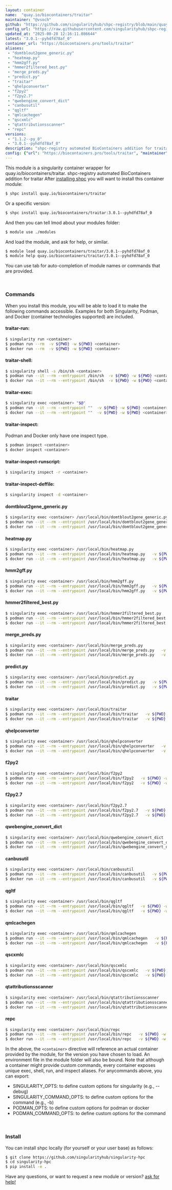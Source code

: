 ```yaml
---
layout: container
name:  "quay.io/biocontainers/traitar"
maintainer: "@vsoch"
github: "https://github.com/singularityhub/shpc-registry/blob/main/quay.io/biocontainers/traitar/container.yaml"
config_url: "https://raw.githubusercontent.com/singularityhub/shpc-registry/main/quay.io/biocontainers/traitar/container.yaml"
updated_at: "2025-08-28 12:16:11.086644"
latest: "3.0.1--pyhdfd78af_0"
container_url: "https://biocontainers.pro/tools/traitar"
aliases:
 - "domtblout2gene_generic.py"
 - "heatmap.py"
 - "hmm2gff.py"
 - "hmmer2filtered_best.py"
 - "merge_preds.py"
 - "predict.py"
 - "traitar"
 - "qhelpconverter"
 - "f2py2"
 - "f2py2.7"
 - "qwebengine_convert_dict"
 - "canbusutil"
 - "qgltf"
 - "qmlcachegen"
 - "qscxmlc"
 - "qtattributionsscanner"
 - "repc"
versions:
 - "1.1.2--py_0"
 - "3.0.1--pyhdfd78af_0"
description: "shpc-registry automated BioContainers addition for traitar"
config: {"url": "https://biocontainers.pro/tools/traitar", "maintainer": "@vsoch", "description": "shpc-registry automated BioContainers addition for traitar", "latest": {"3.0.1--pyhdfd78af_0": "sha256:fc1c56c277012c9061ef19f43403415d852850402feb17bff8360489bb5be4c0"}, "tags": {"1.1.2--py_0": "sha256:fee1195a60b294ad745e393d269b33325e4bcdf461fd3501ef87464d5e720d30", "3.0.1--pyhdfd78af_0": "sha256:fc1c56c277012c9061ef19f43403415d852850402feb17bff8360489bb5be4c0"}, "docker": "quay.io/biocontainers/traitar", "aliases": {"domtblout2gene_generic.py": "/usr/local/bin/domtblout2gene_generic.py", "heatmap.py": "/usr/local/bin/heatmap.py", "hmm2gff.py": "/usr/local/bin/hmm2gff.py", "hmmer2filtered_best.py": "/usr/local/bin/hmmer2filtered_best.py", "merge_preds.py": "/usr/local/bin/merge_preds.py", "predict.py": "/usr/local/bin/predict.py", "traitar": "/usr/local/bin/traitar", "qhelpconverter": "/usr/local/bin/qhelpconverter", "f2py2": "/usr/local/bin/f2py2", "f2py2.7": "/usr/local/bin/f2py2.7", "qwebengine_convert_dict": "/usr/local/bin/qwebengine_convert_dict", "canbusutil": "/usr/local/bin/canbusutil", "qgltf": "/usr/local/bin/qgltf", "qmlcachegen": "/usr/local/bin/qmlcachegen", "qscxmlc": "/usr/local/bin/qscxmlc", "qtattributionsscanner": "/usr/local/bin/qtattributionsscanner", "repc": "/usr/local/bin/repc"}}
---
```


This module is a singularity container wrapper for quay.io/biocontainers/traitar.
shpc-registry automated BioContainers addition for traitar
After [installing shpc](#install) you will want to install this container module:


```bash
$ shpc install quay.io/biocontainers/traitar
```

Or a specific version:

```bash
$ shpc install quay.io/biocontainers/traitar:3.0.1--pyhdfd78af_0
```

And then you can tell lmod about your modules folder:

```bash
$ module use ./modules
```

And load the module, and ask for help, or similar.

```bash
$ module load quay.io/biocontainers/traitar/3.0.1--pyhdfd78af_0
$ module help quay.io/biocontainers/traitar/3.0.1--pyhdfd78af_0
```

You can use tab for auto-completion of module names or commands that are provided.

<br>

### Commands

When you install this module, you will be able to load it to make the following commands accessible.
Examples for both Singularity, Podman, and Docker (container technologies supported) are included.

#### traitar-run:

```bash
$ singularity run <container>
$ podman run --rm  -v ${PWD} -w ${PWD} <container>
$ docker run --rm  -v ${PWD} -w ${PWD} <container>
```

#### traitar-shell:

```bash
$ singularity shell -s /bin/sh <container>
$ podman run --it --rm --entrypoint /bin/sh  -v ${PWD} -w ${PWD} <container>
$ docker run --it --rm --entrypoint /bin/sh  -v ${PWD} -w ${PWD} <container>
```

#### traitar-exec:

```bash
$ singularity exec <container> "$@"
$ podman run --it --rm --entrypoint ""  -v ${PWD} -w ${PWD} <container> "$@"
$ docker run --it --rm --entrypoint ""  -v ${PWD} -w ${PWD} <container> "$@"
```

#### traitar-inspect:

Podman and Docker only have one inspect type.

```bash
$ podman inspect <container>
$ docker inspect <container>
```

#### traitar-inspect-runscript:

```bash
$ singularity inspect -r <container>
```

#### traitar-inspect-deffile:

```bash
$ singularity inspect -d <container>
```


#### domtblout2gene_generic.py

```bash
$ singularity exec <container> /usr/local/bin/domtblout2gene_generic.py
$ podman run --it --rm --entrypoint /usr/local/bin/domtblout2gene_generic.py   -v ${PWD} -w ${PWD} <container> -c " $@"
$ docker run --it --rm --entrypoint /usr/local/bin/domtblout2gene_generic.py   -v ${PWD} -w ${PWD} <container> -c " $@"
```


#### heatmap.py

```bash
$ singularity exec <container> /usr/local/bin/heatmap.py
$ podman run --it --rm --entrypoint /usr/local/bin/heatmap.py   -v ${PWD} -w ${PWD} <container> -c " $@"
$ docker run --it --rm --entrypoint /usr/local/bin/heatmap.py   -v ${PWD} -w ${PWD} <container> -c " $@"
```


#### hmm2gff.py

```bash
$ singularity exec <container> /usr/local/bin/hmm2gff.py
$ podman run --it --rm --entrypoint /usr/local/bin/hmm2gff.py   -v ${PWD} -w ${PWD} <container> -c " $@"
$ docker run --it --rm --entrypoint /usr/local/bin/hmm2gff.py   -v ${PWD} -w ${PWD} <container> -c " $@"
```


#### hmmer2filtered_best.py

```bash
$ singularity exec <container> /usr/local/bin/hmmer2filtered_best.py
$ podman run --it --rm --entrypoint /usr/local/bin/hmmer2filtered_best.py   -v ${PWD} -w ${PWD} <container> -c " $@"
$ docker run --it --rm --entrypoint /usr/local/bin/hmmer2filtered_best.py   -v ${PWD} -w ${PWD} <container> -c " $@"
```


#### merge_preds.py

```bash
$ singularity exec <container> /usr/local/bin/merge_preds.py
$ podman run --it --rm --entrypoint /usr/local/bin/merge_preds.py   -v ${PWD} -w ${PWD} <container> -c " $@"
$ docker run --it --rm --entrypoint /usr/local/bin/merge_preds.py   -v ${PWD} -w ${PWD} <container> -c " $@"
```


#### predict.py

```bash
$ singularity exec <container> /usr/local/bin/predict.py
$ podman run --it --rm --entrypoint /usr/local/bin/predict.py   -v ${PWD} -w ${PWD} <container> -c " $@"
$ docker run --it --rm --entrypoint /usr/local/bin/predict.py   -v ${PWD} -w ${PWD} <container> -c " $@"
```


#### traitar

```bash
$ singularity exec <container> /usr/local/bin/traitar
$ podman run --it --rm --entrypoint /usr/local/bin/traitar   -v ${PWD} -w ${PWD} <container> -c " $@"
$ docker run --it --rm --entrypoint /usr/local/bin/traitar   -v ${PWD} -w ${PWD} <container> -c " $@"
```


#### qhelpconverter

```bash
$ singularity exec <container> /usr/local/bin/qhelpconverter
$ podman run --it --rm --entrypoint /usr/local/bin/qhelpconverter   -v ${PWD} -w ${PWD} <container> -c " $@"
$ docker run --it --rm --entrypoint /usr/local/bin/qhelpconverter   -v ${PWD} -w ${PWD} <container> -c " $@"
```


#### f2py2

```bash
$ singularity exec <container> /usr/local/bin/f2py2
$ podman run --it --rm --entrypoint /usr/local/bin/f2py2   -v ${PWD} -w ${PWD} <container> -c " $@"
$ docker run --it --rm --entrypoint /usr/local/bin/f2py2   -v ${PWD} -w ${PWD} <container> -c " $@"
```


#### f2py2.7

```bash
$ singularity exec <container> /usr/local/bin/f2py2.7
$ podman run --it --rm --entrypoint /usr/local/bin/f2py2.7   -v ${PWD} -w ${PWD} <container> -c " $@"
$ docker run --it --rm --entrypoint /usr/local/bin/f2py2.7   -v ${PWD} -w ${PWD} <container> -c " $@"
```


#### qwebengine_convert_dict

```bash
$ singularity exec <container> /usr/local/bin/qwebengine_convert_dict
$ podman run --it --rm --entrypoint /usr/local/bin/qwebengine_convert_dict   -v ${PWD} -w ${PWD} <container> -c " $@"
$ docker run --it --rm --entrypoint /usr/local/bin/qwebengine_convert_dict   -v ${PWD} -w ${PWD} <container> -c " $@"
```


#### canbusutil

```bash
$ singularity exec <container> /usr/local/bin/canbusutil
$ podman run --it --rm --entrypoint /usr/local/bin/canbusutil   -v ${PWD} -w ${PWD} <container> -c " $@"
$ docker run --it --rm --entrypoint /usr/local/bin/canbusutil   -v ${PWD} -w ${PWD} <container> -c " $@"
```


#### qgltf

```bash
$ singularity exec <container> /usr/local/bin/qgltf
$ podman run --it --rm --entrypoint /usr/local/bin/qgltf   -v ${PWD} -w ${PWD} <container> -c " $@"
$ docker run --it --rm --entrypoint /usr/local/bin/qgltf   -v ${PWD} -w ${PWD} <container> -c " $@"
```


#### qmlcachegen

```bash
$ singularity exec <container> /usr/local/bin/qmlcachegen
$ podman run --it --rm --entrypoint /usr/local/bin/qmlcachegen   -v ${PWD} -w ${PWD} <container> -c " $@"
$ docker run --it --rm --entrypoint /usr/local/bin/qmlcachegen   -v ${PWD} -w ${PWD} <container> -c " $@"
```


#### qscxmlc

```bash
$ singularity exec <container> /usr/local/bin/qscxmlc
$ podman run --it --rm --entrypoint /usr/local/bin/qscxmlc   -v ${PWD} -w ${PWD} <container> -c " $@"
$ docker run --it --rm --entrypoint /usr/local/bin/qscxmlc   -v ${PWD} -w ${PWD} <container> -c " $@"
```


#### qtattributionsscanner

```bash
$ singularity exec <container> /usr/local/bin/qtattributionsscanner
$ podman run --it --rm --entrypoint /usr/local/bin/qtattributionsscanner   -v ${PWD} -w ${PWD} <container> -c " $@"
$ docker run --it --rm --entrypoint /usr/local/bin/qtattributionsscanner   -v ${PWD} -w ${PWD} <container> -c " $@"
```


#### repc

```bash
$ singularity exec <container> /usr/local/bin/repc
$ podman run --it --rm --entrypoint /usr/local/bin/repc   -v ${PWD} -w ${PWD} <container> -c " $@"
$ docker run --it --rm --entrypoint /usr/local/bin/repc   -v ${PWD} -w ${PWD} <container> -c " $@"
```



In the above, the `<container>` directive will reference an actual container provided
by the module, for the version you have chosen to load. An environment file in the
module folder will also be bound. Note that although a container
might provide custom commands, every container exposes unique exec, shell, run, and
inspect aliases. For anycommands above, you can export:

 - SINGULARITY_OPTS: to define custom options for singularity (e.g., --debug)
 - SINGULARITY_COMMAND_OPTS: to define custom options for the command (e.g., -b)
 - PODMAN_OPTS: to define custom options for podman or docker
 - PODMAN_COMMAND_OPTS: to define custom options for the command

<br>

### Install

You can install shpc locally (for yourself or your user base) as follows:

```bash
$ git clone https://github.com/singularityhub/singularity-hpc
$ cd singularity-hpc
$ pip install -e .
```

Have any questions, or want to request a new module or version? [ask for help!](https://github.com/singularityhub/singularity-hpc/issues)